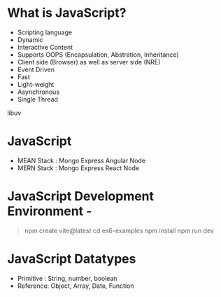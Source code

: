 # What is JavaScript?

- Scripting language
- Dynamic
- Interactive Content
- Supports OOPS (Encapsulation, Abstration, Inheritance)
- Client side (Browser) as well as server side (NRE)
- Event Driven
- Fast
- Light-weight
- Asynchronous
- Single Thread

libuv

# JavaScript

- MEAN Stack : Mongo Express Angular Node
- MERN Stack : Mongo Express React Node

# JavaScript Development Environment -

> npm create vite@latest
> cd es6-examples
> npm install
> npm run dev

# JavaScript Datatypes

- Primitive : String, number, boolean
- Reference: Object, Array, Date, Function

